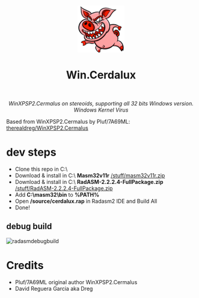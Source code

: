 <div align="center">
  <img width="125px" src="assets/logo.png" />
  <h1>Win.Cerdalux</h1>
  <br/>
  <p><i>WinXPSP2.Cermalus on stereoids, supporting all 32 bits Windows version. Windows Kernel Virus</i></p>
</div>

Based from WinXPSP2.Cermalus by Pluf/7A69ML: [therealdreg/WinXPSP2.Cermalus](https://github.com/therealdreg/WinXPSP2.Cermalus/)

# dev steps

- Clone this repo in C:\
- Download & install in C:\ **Masm32v11r** [/stuff/masm32v11r.zip](/stuff/masm32v11r.zip)  
- Download & install in C:\ **RadASM-2.2.2.4-FullPackage.zip** [/stuff/RadASM-2.2.2.4-FullPackage.zip](/stuff/RadASM-2.2.2.4-FullPackage.zip)  
- Add **C:\masm32\bin** to **%PATH%**
- Open **/source/cerdalux.rap** in Radasm2 IDE and Build All
- Done!

## debug build

![radasmdebugbuild](radasmdebugbuild.png)

# Credits

- Pluf/7A69ML original author WinXPSP2.Cermalus
- David Reguera Garcia aka Dreg
